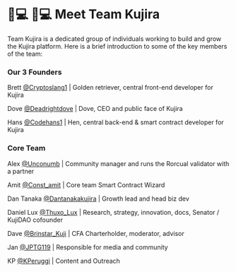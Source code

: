 # 👨💻 👨💻 Meet Team Kujira

Team Kujira is a dedicated group of individuals working to build and grow the Kujira platform. Here is a brief introduction to some of the key members of the team:

### Our 3 Founders

Brett [@Cryptoslang1](https://twitter.com/cryptoslang1) | Golden retriever, central front-end developer for Kujira

Dove [@Deadrightdove](https://twitter.com/deadrightdove) | Dove, CEO and public face of Kujira

Hans [@Codehans1](https://twitter.com/codehans1) | Hen, central back-end & smart contract developer for Kujira                                                                                                                          &#x20;

### Core Team

Alex [@Unconumb](https://twitter.com/Unconumb) | Community manager and runs the Rorcual validator with a partner

Amit [@Const\_amit](https://twitter.com/const\_amit) | Core team Smart Contract Wizard&#x20;

Dan Tanaka [@Dantanakakujira](https://twitter.com/dantanakakujira) | Growth lead and head biz dev

Daniel Lux [@Thuxo\_Lux](https://twitter.com/Thuxo\_Lux) | Research, strategy, innovation, docs, Senator / KujiDAO cofounder

Dave [@Brinstar\_Kuji](https://twitter.com/Brinstar\_Kuji) | CFA Charterholder, moderator, advisor

Jan [@JPTG119](https://twitter.com/JPTG119) | Responsible for media and community

KP [@KPeruggi](https://twitter.com/KujiPeruggi) | Content and Outreach                                               &#x20;
